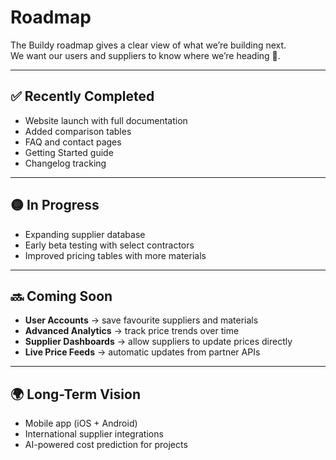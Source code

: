 # Roadmap

The Buildy roadmap gives a clear view of what we’re building next.  
We want our users and suppliers to know where we’re heading 🚀.

---

## ✅ Recently Completed
- Website launch with full documentation
- Added comparison tables
- FAQ and contact pages
- Getting Started guide
- Changelog tracking

---

## 🟡 In Progress
- Expanding supplier database
- Early beta testing with select contractors
- Improved pricing tables with more materials

---

## 🔜 Coming Soon
- **User Accounts** → save favourite suppliers and materials
- **Advanced Analytics** → track price trends over time
- **Supplier Dashboards** → allow suppliers to update prices directly
- **Live Price Feeds** → automatic updates from partner APIs

---

## 🌍 Long-Term Vision
- Mobile app (iOS + Android)
- International supplier integrations
- AI-powered cost prediction for projects
